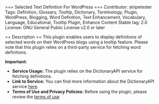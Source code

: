 === Selected Text Definition For WordPress ===
Contributor: stripetester
Tags: Definition, Glossary, Tooltip, Dictionary, Terminology, Plugin, WordPress, Blogging, Word Definition, Text Enhancement, Vocabulary, Language, Educational, Tooltip Plugin, Enhance Content
Stable tag: 2.0
License: GNU General Public License v2.0 or later

== Description ==
This plugin enables users to display definitions of selected words on their WordPress blogs using a tooltip feature. Please note that this plugin relies on a third-party service for fetching word definitions. 

**Important:**
- **Service Usage:** The plugin relies on the DictionaryAPI service for fetching definitions.
- **Link to Service:** You can find more information about the DictionaryAPI service [here](https://github.com/meetDeveloper/freeDictionaryAPI).
- **Terms of Use and Privacy Policies:** Before using the plugin, please review the [terms of use](https://github.com/meetDeveloper/freeDictionaryAPI/blob/master/README.md)
